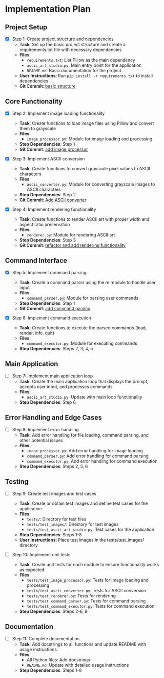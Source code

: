 # Implementation Plan

## Project Setup
- [x] Step 1: Create project structure and dependencies
  - **Task**: Set up the basic project structure and create a requirements.txt file with necessary dependencies
  - **Files**:
    - `requirements.txt`: List Pillow as the main dependency
    - `ascii_art_studio.py`: Main entry point for the application
    - `README.md`: Basic documentation for the project
  - **User Instructions**: Run `pip install -r requirements.txt` to install dependencies
  - **Git Commit**: [basic structure](1b3146a3d1c6af70b0f8a256941dd25249cb4499)

## Core Functionality
- [x] Step 2: Implement image loading functionality
  - **Task**: Create functions to load image files using Pillow and convert them to grayscale
  - **Files**:
    - `image_processor.py`: Module for image loading and processing
  - **Step Dependencies**: Step 1
  - **Git Commit**: [add image processor](33ca40110dee9c1ce81c3c20cc3a26f7acf3b942)
  
- [x] Step 3: Implement ASCII conversion
  - **Task**: Create functions to convert grayscale pixel values to ASCII characters
  - **Files**:
    - `ascii_converter.py`: Module for converting grayscale images to ASCII characters
  - **Step Dependencies**: Step 2
  - **Git Commit**: [Add ASCII converter](e55516163a4c31ce151fdd032747f96caedc112d)

- [x] Step 4: Implement rendering functionality
  - **Task**: Create functions to render ASCII art with proper width and aspect ratio preservation
  - **Files**:
    - `renderer.py`: Module for rendering ASCII art
  - **Step Dependencies**: Step 3
  - **Git Commit**: [refactor and add rendering functionality](34c11f551925705b087d22ca37ea4918b48bc4e8)

## Command Interface
- [x] Step 5: Implement command parsing
  - **Task**: Create a command parser using the re module to handle user input
  - **Files**:
    - `command_parser.py`: Module for parsing user commands
  - **Step Dependencies**: Step 1
  - **Git Commit**: [add command parsing](6dffbaf7e2ab299346e93b88cfd84d8beda3def6)

- [x] Step 6: Implement command execution
  - **Task**: Create functions to execute the parsed commands (load, render, info, quit)
  - **Files**:
    - `command_executor.py`: Module for executing commands
  - **Step Dependencies**: Steps 2, 3, 4, 5

## Main Application
- [ ] Step 7: Implement main application loop
  - **Task**: Create the main application loop that displays the prompt, accepts user input, and processes commands
  - **Files**:
    - `ascii_art_studio.py`: Update with main loop functionality
  - **Step Dependencies**: Step 6

## Error Handling and Edge Cases
- [ ] Step 8: Implement error handling
  - **Task**: Add error handling for file loading, command parsing, and other potential issues
  - **Files**:
    - `image_processor.py`: Add error handling for image loading
    - `command_parser.py`: Add error handling for command parsing
    - `command_executor.py`: Add error handling for command execution
  - **Step Dependencies**: Steps 2, 5, 6

## Testing
- [ ] Step 9: Create test images and test cases
  - **Task**: Create or obtain test images and define test cases for the application
  - **Files**:
    - `tests/`: Directory for test files
    - `tests/test_images/`: Directory for test images
    - `tests/test_ascii_art_studio.py`: Test cases for the application
  - **Step Dependencies**: Steps 1-8
  - **User Instructions**: Place test images in the tests/test_images/ directory

- [ ] Step 10: Implement unit tests
  - **Task**: Create unit tests for each module to ensure functionality works as expected
  - **Files**:
    - `tests/test_image_processor.py`: Tests for image loading and processing
    - `tests/test_ascii_converter.py`: Tests for ASCII conversion
    - `tests/test_renderer.py`: Tests for rendering
    - `tests/test_command_parser.py`: Tests for command parsing
    - `tests/test_command_executor.py`: Tests for command execution
  - **Step Dependencies**: Steps 2-6, 9

## Documentation
- [ ] Step 11: Complete documentation
  - **Task**: Add docstrings to all functions and update README with usage instructions
  - **Files**:
    - All Python files: Add docstrings
    - `README.md`: Update with detailed usage instructions
  - **Step Dependencies**: Steps 1-8
